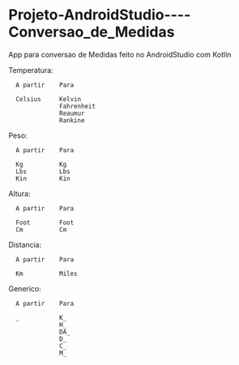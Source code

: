 # Projeto-AndroidStudio----Conversao_de_Medidas

App para conversao de Medidas feito no AndroidStudio com Kotlin


Temperatura:


      A partir    Para
      
      Celsius     Kelvin
                  Fahrenheit
                  Reaumur
                  Rankine
                 
Peso:


      A partir    Para
      
      Kg          Kg
      Lbs         Lbs
      Kin         Kin
      
Altura:


      A partir    Para
      
      Foot        Foot
      Cm          Cm
      
Distancia:


      A partir    Para
      
      Km          Miles
      
Generico:


      A partir    Para
      
      _           K_
                  H_
                  DA_
                  D_
                  C_
                  M_

